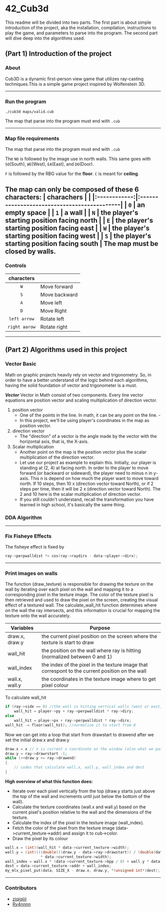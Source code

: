 # 42_Cub3d

This readme will be divided into two parts. The first part is about simple introduction of the project, aka the installation, compilation, instructions to play the game, and parameters to parse into the program. The second part will dive deep into the algorithms used.

## (Part 1) Introduction of the project
### About
Cub3D is a dynamic first-person view game that utilizes ray-casting techniques.This is a simple game project inspired by Wolfenstein 3D.

---
### Run the program 
```
./cub3d maps/valid.cub
```
The map that parse into the program must end with  `.cub`

---
### Map file requirements
The map that parse into the program must end with  `.cub`

The `NO` is followed by the image use in north walls. This same goes with `SO`(South), `WE`(West), `EA`(East), and `DO`(Door).

`F` is followed by the RBG value for the **floor**. `C` is meant for **ceiling**.

The map can only be composed of these 6 characters:
| charachers   |                                             |
|:------------:|:--------------------------------------------|
| `0`          | an empty space                              |
| `1`          | a wall                                      |
| `N`          | the player's starting position facing north |
| `E`          | the player's starting position facing east  |
| `W`          | the player's starting position facing west  |
| `S`          | the player's starting position facing south |
The map must be closed by walls.
---
### Controls
| characters   |                      |
|:------------:|:---------------------|
| `W`          | Move forward         |
| `S`          | Move backward        |
| `A`          | Move left            |
| `D`          | Move Right           |
| `left arrow` | Rotate left          |
| `right aarow`| Rotate right         |

---
### 
## (Part 2) Algorithms used in this project
### Vector Basic
Math on graphic projects heavily rely on vector and trigonometry. So, in order to have a better understand of the logic behind each algorithms, having the solid foundation of vector and trigonometer is a must.

***Vector***
Vector in Math consist of two components. Every line vector equations are position vector and scaling multiplication of direction vector.

1. position vector
    - One of the points in the line. In math, it can be any point on the line. - 
    - In this project, we'll be using player's coordinates in the map as position vector.
2. direction vector
    - The "direction" of a vector is the angle made by the vector with the horizontal axis, that is, the X-axis.
3. Scalar multiplication
    - Another point on the map is the position vector plus the scalar multiplication of the direction vector.
    - Let use our project as example to explain this. Initially, our player is standing at (2, 4) at facing north. In order to the player to move forward (or backward or sideward), the player need to minus n in y-axis. This n is depend on how much the player want to move toward north. If 10 steps, then 10 x (direction vector toward North), or if 2 steps per time, then it will be 2 x (direction vector toward North). The 2 and 10 here is the scalar multiplication of direction vector. 
    - If you still couldn't understand, recall the transformation you have learned in high school, it's basically the same thing.

### DDA Algorithm

---
### Fix Fisheye Effects
The fisheye effect is fixed by 
```C
ray->perpwalldist *= cos(ray->raydirx - data->player->dirx);

```

---
### Print images on walls

The function (draw_texture) is responsible for drawing the texture on the wall by iterating over each pixel on the wall and mapping it to a corresponding pixel in the texture image. The color of the texture pixel is then retrieved and used to draw the pixel on the screen, creating the visual effect of a textured wall. The calculate_wall_hit function determines where on the wall the ray intersects, and this information is crucial for mapping the texture onto the wall accurately.




| Variables | Purpose |
|-----------|---------|
| draw.x, draw.y | the current pixel position on the screen where the texture is start to draw |
| wall_hit       | the position on the wall where ray is hitting (normalized between 0 and 1) |
| wall_index     | the index of the pixel in the texture image that correspont to the current position on the wall |
| wall.x, wall.y         | the coordinates in the texture image where to get pixel colour | 

To calculate wall_hit
```C
if (ray->side == 0) //the wall is hitting vertical walls (west or east)
    wall_hit = player->py + ray->perpwalldist * ray->diry;
else
    wall_hit = playe->px + ray->perpwalldist * ray->dirx;
wall_hit -= floor(wall_hit); //normalize it to start from 0 
```

Now we can get into a loop that start from drawstart to drawend after we set the initial draw.x and draw.y
```C
draw.x = x // x is current x coordinate on the window (also what we pass in as parameter)
draw.y = ray->drawrstart -1;
while (++draw.y <= ray->drawend)
{
    // codes that calculate wall.x, wall.y, wall_index and dest
}
```

**High overview of what this function does:**
- Iterate over each pixel vertically from the top (draw.y starts just above the top of the wall and increments until just below the bottom of the wall).
- Calculate the texture coordinates (wall.x and wall.y) based on the current pixel's position relative to the wall and the dimensions of the texture.
- Calculate the index of the pixel in the texture image (wall_index).
- Fetch the color of the pixel from the texture image (data->current_texture->addr) and assign it to cub->color.
- Draw the pixel by its colour

```C
wall.x = (int)(wall_hit * data->current_texture->width);
wall.y = (int)(((double)((draw.y - data->ray->drawstart)) / (double)data->ray->lineheight) \
                * data->current_texture->width);
wall_index = wall.x * (data->current_texture->bpp / 8) + wall.y * data->current_texture->line_length;
dest = data->current_texture->addr + wall_index;
my_mlx_pixel_put(data, SIZE_X - draw.x, draw.y, *(unsigned int*)dest);
```

---
### Contributors
- [ziqiqiiii](https://github.com/ziqiqiiii)
- [Ry4nnnn](https://github.com/Ry4nnnn)